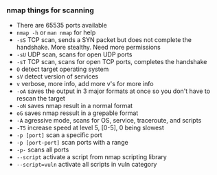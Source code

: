 ### nmap things for scanning
- There are 65535 ports available
- `nmap -h` or `man nmap` for help
- `-sS` TCP scan, sends a SYN packet but does not complete the handshake. More stealthy. Need more permissions
- `-sU` UDP scan, scans for open UDP ports
- `-sT` TCP scan, scans for open TCP ports, completes the handshake
- `O` detect target operating system
- `sV` detect version of services
- `v` verbose, more info, add more v's for more info
- `-oA` saves the output in 3 major formats at once so you don't have to rescan the target
- `-oN` saves nmap result in a normal format
- `oG` saves nmap ressult in a grepable format
- `-A` agressive mode, scans for OS, service, traceroute, and scripts
- `-T5` increase speed at level 5, [0-5], 0 being slowest
- `-p [port]` scan a specific port
- `-p [port-port]` scan ports with a range
- `-p-` scans all ports
- `--script` activate a script from nmap scripting library
- `--script=vuln` activate all scripts in vuln category

